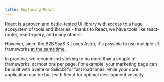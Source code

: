 ```yaml
---
title: Replacing React
---
```


React is a proven and battle-tested UI library with access to a huge ecosystem of tools and libraries - thanks to React, we have tools like react-router, react-query, and many others!

However, since the B2B SaaS Kit uses Astro, it's possible to use multiple UI frameworks [at the same time](https://docs.astro.build/en/core-concepts/framework-components/#mixing-frameworks).

In practice, we recommend sticking to no more than a couple of frameworks, at most one per page. For example, your marketing page can be built with Svelte or SolidJS for fast load times, while your core application can be built with React for optimal development velocity.
